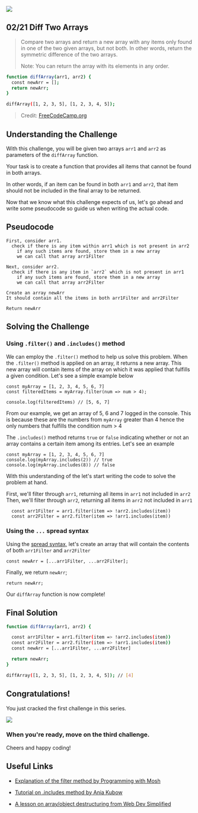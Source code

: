 ![](https://img.shields.io/badge/Coding-Challenges-darkgreen)

## 02/21 Diff Two Arrays

>Compare two arrays and return a new array with any items only 
>found in one of the two given arrays, but not both. In other words, 
>return the symmetric difference of the two arrays.
>
>Note: You can return the array with its elements in any order.

```bash
function diffArray(arr1, arr2) {
  const newArr = [];
  return newArr;
}

diffArray([1, 2, 3, 5], [1, 2, 3, 4, 5]);
```
> Credit: [FreeCodeCamp.org](https://www.freecodecamp.org/learn/javascript-algorithms-and-data-structures/intermediate-algorithm-scripting/diff-two-arrays)


## Understanding the Challenge

With this challenge, you will be given two arrays `arr1` and `arr2` as parameters of the `diffArray` function.

Your task is to create a function that provides all items that cannot be found in both arrays.

In other words, if an item can be found in both `arr1` and `arr2`, that item should not be included in the final array to be returned.

Now that we know what this challenge expects of us, let's go ahead and write some pseudocode so guide us when writing the actual code.

## Pseudocode

```
First, consider arr1.
  check if there is any item within arr1 which is not present in arr2
    if any such items are found, store them in a new array 
    we can call that array arr1Filter

Next, consider arr2.
  check if there is any item in `arr2` which is not present in arr1
    if any such items are found, store them in a new array 
    we can call that array arr2Filter

Create an array newArr
It should contain all the items in both arr1Filter and arr2Filter

Return newArr
```

## Solving the Challenge

### Using `.filter()` and `.includes()` method

We can employ the `.filter()` method to help us solve this problem. When the `.filter()` method is applied on an array, it returns a new array. This new array will contain items of the array on which it was applied that fulfills a given condition. Let's see a simple example below

```
const myArray = [1, 2, 3, 4, 5, 6, 7]
const filteredItems = myArray.filter(num => num > 4);

console.log(filteredItems) // [5, 6, 7]
``` 
From our example, we get an array of 5, 6 and 7 logged in the console. This is because these are the numbers from `myArray` greater than 4 hence the only numbers that fulfills the condition num > 4

The `.includes()` method returns `true` or `false` indicating whether or not an array contains a certain item among its entries. Let's see an example 

```
const myArray = [1, 2, 3, 4, 5, 6, 7]
console.log(myArray.includes(2)) // true
console.log(myArray.includes(8)) // false
```
With this understanding of the let's start writing the code to solve the problem at hand.

First, we'll filter through `arr1`, returning all items in `arr1` not included in `arr2`
Then, we'll filter through `arr2`, returning all items in `arr2` not included in `arr1`

```
  const arr1Filter = arr1.filter(item => !arr2.includes(item))
  const arr2Filter = arr2.filter(item => !arr1.includes(item))
``` 
### Using the `...` spread syntax
Using the [spread syntax,](https://www.programiz.com/javascript/spread-operator) let's create an array that will contain the contents of both `arr1Filter` and `arr2Filter`

```
const newArr = [...arr1Filter, ...arr2Filter];
``` 
Finally, we return `newArr`;

```
return newArr;
``` 


Our `diffArray` function is now complete!

## Final Solution

```bash
function diffArray(arr1, arr2) {

  const arr1Filter = arr1.filter(item => !arr2.includes(item))
  const arr2Filter = arr2.filter(item => !arr1.includes(item))
  const newArr = [...arr1Filter, ...arr2Filter]

  return newArr;
}

diffArray([1, 2, 3, 5], [1, 2, 3, 4, 5]); // [4]
```
## Congratulations!
You just cracked the first challenge in this series.

![](https://camo.githubusercontent.com/749155b89333c6d89386f5c98dd110e234a00f2aa1e864a5b3fecaf089aedb27/68747470733a2f2f6d656469612e67697068792e636f6d2f6d656469612f336f36664a31424d375232454252446e784b2f67697068792e676966)

### When you're ready, move on the third challenge. 

Cheers and happy coding!


## Useful Links
- [Explanation of the filter method by Programming with Mosh](https://www.youtube.com/watch?v=4_iT6EGkQfk)

- [Tutorial on .includes method by Ania Kubow](https://www.youtube.com/watch?v=gL4246wr-OQ)

- [A lesson on array/object destructuring from Web Dev Simplified](https://www.youtube.com/watch?v=NIq3qLaHCIs)
